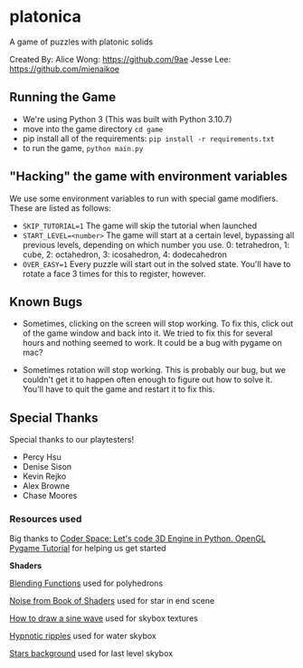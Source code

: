 # platonica

A game of puzzles with platonic solids

Created By:
Alice Wong: https://github.com/9ae
Jesse Lee: https://github.com/mienaikoe

## Running the Game

- We're using Python 3 (This was built with Python 3.10.7)
- move into the game directory `cd game`
- pip install all of the requirements: `pip install -r requirements.txt`
- to run the game, `python main.py`

## "Hacking" the game with environment variables

We use some environment variables to run with special game modifiers. These are listed as follows:

- `SKIP_TUTORIAL=1` The game will skip the tutorial when launched
- `START_LEVEL=<number>` The game will start at a certain level, bypassing all previous levels, depending on which number you use. 0: tetrahedron, 1: cube, 2: octahedron, 3: icosahedron, 4: dodecahedron
- `OVER_EASY=1` Every puzzle will start out in the solved state. You'll have to rotate a face 3 times for this to register, however.

## Known Bugs

- Sometimes, clicking on the screen will stop working. To fix this, click out of the game window and back into it. We tried to fix this for several hours and nothing seemed to work. It could be a bug with pygame on mac?

- Sometimes rotation will stop working. This is probably our bug, but we couldn't get it to happen often enough to figure out how to solve it. You'll have to quit the game and restart it to fix this.

## Special Thanks

Special thanks to our playtesters!

- Percy Hsu
- Denise Sison
- Kevin Rejko
- Alex Browne
- Chase Moores

### Resources used

Big thanks to [Coder Space: Let's code 3D Engine in Python. OpenGL Pygame Tutorial](https://www.youtube.com/watch?v=eJDIsFJN4OQ&ab_channel=CoderSpace) for helping us get started

**Shaders**

[Blending Functions](https://github.com/jamieowen/glsl-blend) used for polyhedrons

[Noise from Book of Shaders](https://thebookofshaders.com/edit.php#11/3d-snoise.frag) used for star in end scene

[How to draw a sine wave](https://shader.how/to/draw-a-sine-wave/) used for skybox textures

[Hypnotic ripples](https://www.shadertoy.com/view/ldX3zr) used for water skybox

[Stars background](https://www.shadertoy.com/view/lsfGWH) used for last level skybox